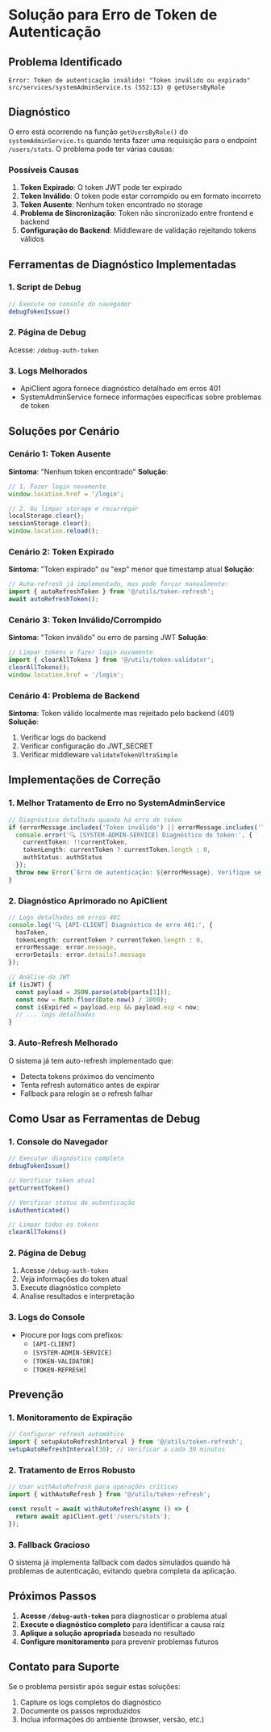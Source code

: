 # Solução para Erro de Token de Autenticação

## Problema Identificado
```
Error: Token de autenticação inválido! "Token inválido ou expirado"
src/services/systemAdminService.ts (552:13) @ getUsersByRole
```

## Diagnóstico

O erro está ocorrendo na função `getUsersByRole()` do `systemAdminService.ts` quando tenta fazer uma requisição para o endpoint `/users/stats`. O problema pode ter várias causas:

### Possíveis Causas

1. **Token Expirado**: O token JWT pode ter expirado
2. **Token Inválido**: O token pode estar corrompido ou em formato incorreto
3. **Token Ausente**: Nenhum token encontrado no storage
4. **Problema de Sincronização**: Token não sincronizado entre frontend e backend
5. **Configuração do Backend**: Middleware de validação rejeitando tokens válidos

## Ferramentas de Diagnóstico Implementadas

### 1. Script de Debug
```typescript
// Execute no console do navegador
debugTokenIssue()
```

### 2. Página de Debug
Acesse: `/debug-auth-token`

### 3. Logs Melhorados
- ApiClient agora fornece diagnóstico detalhado em erros 401
- SystemAdminService fornece informações específicas sobre problemas de token

## Soluções por Cenário

### Cenário 1: Token Ausente
**Sintoma**: "Nenhum token encontrado"
**Solução**:
```typescript
// 1. Fazer login novamente
window.location.href = '/login';

// 2. Ou limpar storage e recarregar
localStorage.clear();
sessionStorage.clear();
window.location.reload();
```

### Cenário 2: Token Expirado
**Sintoma**: "Token expirado" ou "exp" menor que timestamp atual
**Solução**:
```typescript
// Auto-refresh já implementado, mas pode forçar manualmente:
import { autoRefreshToken } from '@/utils/token-refresh';
await autoRefreshToken();
```

### Cenário 3: Token Inválido/Corrompido
**Sintoma**: "Token inválido" ou erro de parsing JWT
**Solução**:
```typescript
// Limpar tokens e fazer login novamente
import { clearAllTokens } from '@/utils/token-validator';
clearAllTokens();
window.location.href = '/login';
```

### Cenário 4: Problema de Backend
**Sintoma**: Token válido localmente mas rejeitado pelo backend (401)
**Solução**:
1. Verificar logs do backend
2. Verificar configuração do JWT_SECRET
3. Verificar middleware `validateTokenUltraSimple`

## Implementações de Correção

### 1. Melhor Tratamento de Erro no SystemAdminService
```typescript
// Diagnóstico detalhado quando há erro de token
if (errorMessage.includes('Token inválido') || errorMessage.includes('Token expirado')) {
  console.error('🔍 [SYSTEM-ADMIN-SERVICE] Diagnóstico do token:', {
    currentToken: !!currentToken,
    tokenLength: currentToken ? currentToken.length : 0,
    authStatus: authStatus
  });
  throw new Error(`Erro de autenticação: ${errorMessage}. Verifique se você está logado corretamente.`);
}
```

### 2. Diagnóstico Aprimorado no ApiClient
```typescript
// Logs detalhados em erros 401
console.log('🔍 [API-CLIENT] Diagnóstico de erro 401:', {
  hasToken,
  tokenLength: currentToken ? currentToken.length : 0,
  errorMessage: error.message,
  errorDetails: error.details?.message
});

// Análise do JWT
if (isJWT) {
  const payload = JSON.parse(atob(parts[1]));
  const now = Math.floor(Date.now() / 1000);
  const isExpired = payload.exp && payload.exp < now;
  // ... logs detalhados
}
```

### 3. Auto-Refresh Melhorado
O sistema já tem auto-refresh implementado que:
- Detecta tokens próximos do vencimento
- Tenta refresh automático antes de expirar
- Fallback para relogin se o refresh falhar

## Como Usar as Ferramentas de Debug

### 1. Console do Navegador
```javascript
// Executar diagnóstico completo
debugTokenIssue()

// Verificar token atual
getCurrentToken()

// Verificar status de autenticação
isAuthenticated()

// Limpar todos os tokens
clearAllTokens()
```

### 2. Página de Debug
1. Acesse `/debug-auth-token`
2. Veja informações do token atual
3. Execute diagnóstico completo
4. Analise resultados e interpretação

### 3. Logs do Console
- Procure por logs com prefixos:
  - `[API-CLIENT]`
  - `[SYSTEM-ADMIN-SERVICE]`
  - `[TOKEN-VALIDATOR]`
  - `[TOKEN-REFRESH]`

## Prevenção

### 1. Monitoramento de Expiração
```typescript
// Configurar refresh automático
import { setupAutoRefreshInterval } from '@/utils/token-refresh';
setupAutoRefreshInterval(30); // Verificar a cada 30 minutos
```

### 2. Tratamento de Erros Robusto
```typescript
// Usar withAutoRefresh para operações críticas
import { withAutoRefresh } from '@/utils/token-refresh';

const result = await withAutoRefresh(async () => {
  return await apiClient.get('/users/stats');
});
```

### 3. Fallback Gracioso
O sistema já implementa fallback com dados simulados quando há problemas de autenticação, evitando quebra completa da aplicação.

## Próximos Passos

1. **Acesse `/debug-auth-token`** para diagnosticar o problema atual
2. **Execute o diagnóstico completo** para identificar a causa raiz
3. **Aplique a solução apropriada** baseada no resultado
4. **Configure monitoramento** para prevenir problemas futuros

## Contato para Suporte

Se o problema persistir após seguir estas soluções:
1. Capture os logs completos do diagnóstico
2. Documente os passos reproduzidos
3. Inclua informações do ambiente (browser, versão, etc.) 